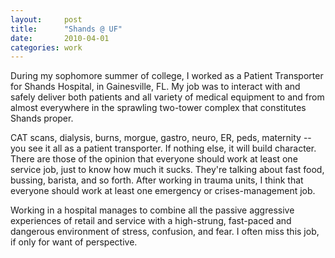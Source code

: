 ```yaml
---
layout:     post
title:      "Shands @ UF"
date:       2010-04-01
categories: work
---
```


During my sophomore summer of college, I worked as a Patient Transporter for Shands Hospital, in Gainesville, FL. My job was to interact with and safely deliver both patients and all variety of medical equipment to and from almost everywhere in the sprawling two-tower complex that constitutes Shands proper.

CAT scans, dialysis, burns, morgue, gastro, neuro, ER, peds, maternity -- you see it all as a patient transporter. If nothing else, it will build character. There are those of the opinion that everyone should work at least one service job, just to know how much it sucks. They're talking about fast food, bussing, barista, and so forth. After working in trauma units, I think that everyone should work at least one emergency or crises-management job.

Working in a hospital manages to combine all the passive aggressive experiences of retail and service with a high-strung, fast-paced and dangerous environment of stress, confusion, and fear. I often miss this job, if only for want of perspective.
